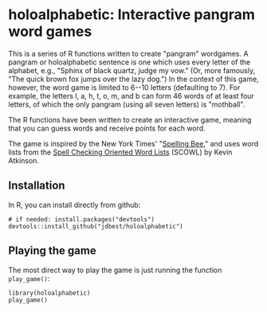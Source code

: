 # holoalphabetic: Interactive pangram word games

This is a series of R functions written to create "pangram" wordgames. A pangram or holoalphabetic sentence is one which uses every letter of the alphabet, e.g., "Sphinx of black quartz, judge my vow." (Or, more famously, "The quick brown fox jumps over the lazy dog.") In the context of this game, however, the word game is limited to 6--10 letters (defaulting to 7). For example, the letters l, a, h, t, o, m, and b can form 46 words of at least four letters, of which the only pangram (using all seven letters) is "mothball".

The R functions have been written to create an interactive game, meaning that you can guess words and receive points for each word.

The game is inspired by the New York Times' "[Spelling Bee](https://www.nytimes.com/puzzles/spelling-bee)," and uses word lists from the [Spell Checking Oriented Word Lists](http://wordlist.aspell.net/scowl-readme) (SCOWL) by Kevin Atkinson.

## Installation

In R, you can install directly from github:

```
# if needed: install.packages("devtools")
devtools::install_github("jdbest/holoalphabetic")
```

## Playing the game

The most direct way to play the game is just running the function `play_game()`:

```{r}
library(holoalphabetic)
play_game()
```
